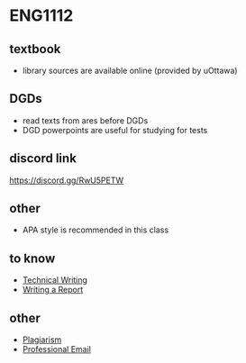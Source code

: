 # ENG1112

## textbook

- library sources are available online (provided by uOttawa)

## DGDs

- read texts from ares before DGDs
- DGD powerpoints are useful for studying for tests

## discord link

https://discord.gg/RwU5PETW

## other

- APA style is recommended in this class

## to know

- [Technical Writing](Notes%20797754650f904ea69294e3a146c4d48f/Technical%20Writing%206c4e93f1d55a4771a4a90adf26ce1594.md)
- [Writing a Report](Notes%20797754650f904ea69294e3a146c4d48f/Writing%20a%20Report%209f3b4da228ea4af1973079086bea3b3c.md)

## other

- [Plagiarism](Notes%20797754650f904ea69294e3a146c4d48f/Plagiarism%20bc8ea8466a7a49759d0d1f183b81f123.md)
- [Professional Email](Notes%20797754650f904ea69294e3a146c4d48f/Professional%20Email%20687808b388ea49cfa02c171b30b80d64.md)